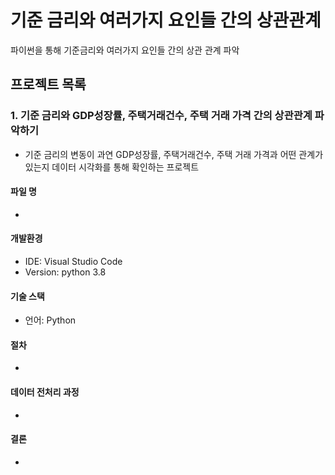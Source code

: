 # 기준 금리와 여러가지 요인들 간의 상관관계
파이썬을 통해 기준금리와 여러가지 요인들 간의 상관 관계 파악

## 프로젝트 목록

### 1. 기준 금리와 GDP성장률, 주택거래건수, 주택 거래 가격 간의 상관관계 파악하기
- 기준 금리의 변동이 과연 GDP성장률, 주택거래건수, 주택 거래 가격과 어떤 관계가 있는지 데이터 시각화를 통해 확인하는 프로젝트

#### 파일 명
- 

#### 개발환경
- IDE: Visual Studio Code
- Version: python 3.8

#### 기술 스택
- 언어: Python

#### 절차
- 

#### 데이터 전처리 과정
- 

#### 결론
- 
